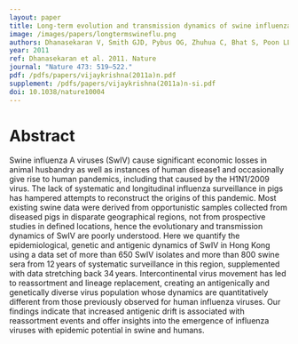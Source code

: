 ```yaml
---
layout: paper
title: Long-term evolution and transmission dynamics of swine influenza A viruses. 
image: /images/papers/longtermswineflu.png
authors: Dhanasekaran V, Smith GJD, Pybus OG, Zhuhua C, Bhat S, Poon LLM, Riley S, Bahl J, Ma SK, Cheung CL, Perera RAPM, Chen H, Shortridge KF, Webby RJ, Webster RG, Guan Y & Peiris JSM.  
year: 2011
ref: Dhanasekaran et al. 2011. Nature
journal: "Nature 473: 519–522."
pdf: /pdfs/papers/vijaykrishna(2011a)n.pdf
supplement: /pdfs/papers/vijaykrishna(2011a)n-si.pdf
doi: 10.1038/nature10004
---
```


# Abstract

Swine influenza A viruses (SwIV) cause significant economic losses in animal husbandry as well as instances of human disease1 and occasionally give rise to human pandemics, including that caused by the H1N1/2009 virus.
 The lack of systematic and longitudinal influenza surveillance in pigs has hampered attempts to reconstruct the origins of this pandemic. 
 Most existing swine data were derived from opportunistic samples collected from diseased pigs in disparate geographical regions, not from prospective studies in defined locations, hence the evolutionary and transmission dynamics of SwIV are poorly understood. 
 Here we quantify the epidemiological, genetic and antigenic dynamics of SwIV in Hong Kong using a data set of more than 650 SwIV isolates and more than 800 swine sera from 12 years of systematic surveillance in this region, supplemented with data stretching back 34 years. 
 Intercontinental virus movement has led to reassortment and lineage replacement, creating an antigenically and genetically diverse virus population whose dynamics are quantitatively different from those previously observed for human influenza viruses. 
 Our findings indicate that increased antigenic drift is associated with reassortment events and offer insights into the emergence of influenza viruses with epidemic potential in swine and humans.